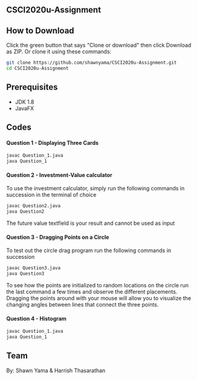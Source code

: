 ## CSCI2020u-Assignment 

## How to Download
Click the green button that says "Clone or download" then click Download as ZIP. 
Or clone it using these commands:
```bash
git clone https://github.com/shawnyama/CSCI2020u-Assignment.git
cd CSCI2020u-Assignment
```

## Prerequisites
- JDK 1.8 
- JavaFX

## Codes
#### Question 1 - Displaying Three Cards
```bash
javac Question_1.java
java Question_1
```

#### Question 2 - Investment-Value calculator
To use the investment calculator, simply run the following commands in succession in the terminal of choice
```bash
javac Question2.java
java Question2
```
The future value textfield is your result and cannot be used as input

#### Question 3 - Dragging Points on a Circle
To test out the circle drag program run the following commands in succession

```bash
javac Question3.java
java Question3
```
To see how the points are initialized to random locations on the circle run the last command a few times and observe the different placements. Dragging the points around with your mouse will allow you to visualize the changing angles between lines that connect the three points. 

#### Question 4 - Histogram
```bash
javac Question_1.java
java Question_1
```
## Team
By: Shawn Yama & Harrish Thasarathan

